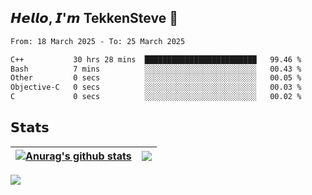 ## 𝙃𝙚𝙡𝙡𝙤, 𝙄'𝙢 TekkenSteve 👋

<!--
**TekkenSteve/TekkenSteve** is a ✨ _special_ ✨ repository because its `README.md` (this file) appears on your GitHub profile.

Here are some ideas to get you started:

- 🔭 I’m currently working on ...
- 🌱 I’m currently learning ...
- 👯 I’m looking to collaborate on ...
- 🤔 I’m looking for help with ...
- 💬 Ask me about ...
- 📫 How to reach me: ...
- 😄 Pronouns: ...
- ⚡ Fun fact: ...
  -->


<!--START_SECTION:waka-->

```txt
From: 18 March 2025 - To: 25 March 2025

C++           30 hrs 28 mins  █████████████████████████   99.46 %
Bash          7 mins          ░░░░░░░░░░░░░░░░░░░░░░░░░   00.43 %
Other         0 secs          ░░░░░░░░░░░░░░░░░░░░░░░░░   00.05 %
Objective-C   0 secs          ░░░░░░░░░░░░░░░░░░░░░░░░░   00.03 %
C             0 secs          ░░░░░░░░░░░░░░░░░░░░░░░░░   00.02 %
```

<!--END_SECTION:waka-->

## 𝗦𝘁𝗮𝘁𝘀


| <a href="https://github.com/anuraghazra/github-readme-stats"><img align="center" src="https://github-readme-stats.vercel.app/api?username=TekkenSteve&show_icons=true&include_all_commits=true&theme=buefy&hide_border=true" alt="Anurag's github stats" /></a> | <a href="https://github.com/anuraghazra/github-readme-stats"><img align="center" src="https://github-readme-stats.vercel.app/api/top-langs/?username=TekkenSteve&layout=compact&theme=buefy&hide_border=true" /></a> |
| ------------------------------------------------------------ | ------------------------------------------------------------ |
<a href="https://github.com/anuraghazra/github-readme-stats"><img align="center" src="https://github-readme-stats.vercel.app/api/wakatime?username=TekkenSteve&range=all_time&layout=compact&theme=transparent&v=2" /></a>



